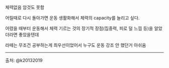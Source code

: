 체력없음 암것도 못함 

어릴때로 다시 돌아가면 운동 생활화해서 체력의 capacity를 늘리고 싶다.

어렸을 때부터 운동해서 체력 기르는 것의 장기적 장점(집중력, 피로 덜 느낌 등)을 알았더라면 좋았을텐데

라떼는 무조건 공부하는게 최우선이었어서 누구도 운동 강조 안 했던거 아쉬움

---
출처: @k20132019


